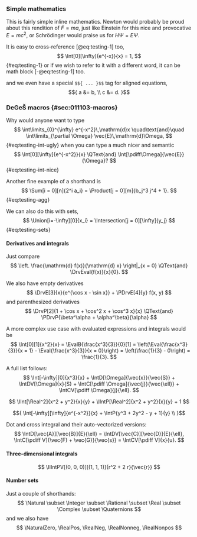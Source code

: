 ### Simple mathematics
This is fairly simple inline mathematics. Newton would probably be proud about this rendition of $F = ma$,
just like Einstein for this nice and provocative $E = mc^2$, or Schrödinger would praise us for $H\Psi = E\Psi$.

It is easy to cross-reference [@eq:testing-1] too,
$$
    \Int[0][\infty]{e^{-x}}{x} = 1,
$$ {#eq:testing-1}
or if we wish to refer to it with a different word, it can be math block [-@eq:testing-1] too.

and we even have a special `$${ ... }$$` tag for aligned equations,
$${
    a &= b, \\
    c &= d.
}$$


### DeGeŠ macros {#sec:011103-macros}
Why would anyone want to type
$$
    \int\limits_{0}^{\infty} e^{-x^2}\,\mathrm{d}x \quad\text{and}\quad \int\limits_{\partial \Omega} \vec{E}\,\mathrm{d}\Omega,
$$ {#eq:testing-int-ugly}
when you can type a much nicer and semantic
$$
    \Int[0][\infty]{e^{-x^2}}{x} \QText{and} \Int[\pdiff\Omega]{\vec{E}}{\Omega}?
$$ {#eq:testing-int-nice}

Another fine example of a shorthand is
$$
    \Sum[i = 0][n]{2^i a_i} = \Product[j = 0][m]{b_j^3 j^4 + 1}.
$$ {#eq:testing-agg}

We can also do this with sets,
$$
    \Union[i=-\infty][0]{x_i} = \Intersection[j = 0][\infty]{y_j}
$$ {#eq:testing-sets}

#### Derivatives and integrals
Just compare
$$
    \left. \frac{\mathrm{d} f(x)}{\mathrm{d} x} \right|_{x = 0}
    \QText{and}
    \DrvEval{f(x)}{x}{0}.
$$

We also have empty derivatives
$$
    \DrvE[3]{x}{e^{\cos x - \sin x}} +
    \PDrvE[4]{y} f(x, y)
$$
and parenthesized derivatives
$$
    \DrvP[2]{1 + \cos x + \cos^2 x + \cos^3 x}{x}
    \QText{and}
    \PDrvP{\beta^\alpha + \alpha^\beta}{\alpha}
$$

A more complex use case with evaluated expressions and integrals would be
$$
    \Int[0][1]{x^2}{x} =
    \EvalB{\frac{x^3}{3}}{0}[1] =
    \left(\Eval{\frac{x^3}{3}}{x = 1} - \Eval{\frac{x^3}{3}}{x = 0}\right) =
    \left(\frac{1}{3} - 0\right) =
    \frac{1}{3}.
$$

A full list follows:
$$
    \Int[-\infty][0]{x^3}{x} +
    \IntD[\Omega]{\vec{x}}{\vec{S}} +
    \IntDV[\Omega]{x}{S} +
    \IntC[\pdiff \Omega]{\vec{j}}{\vec{\ell}} +
    \IntCV[\pdiff \Omega]{j}{\ell}.
$$

$$
    \IInt[\Real^2]{x^2 + y^2}{x}{y} +
    \IIntP[\Real^2]{x^2 + y^2}{x}{y} +
    1
$$

$${
    \Int[-\infty][\infty]{e^{-x^2}}{x} +
    \IntP{y^3 + 2y^2 - y + 1}{y} \\
}$$

Dot and cross integral and their auto-vectorized versions:
$$
    \IntD[\vec{A}][\vec{B}]{E}{\ell} = \IntDV[\vec{C}][\vec{D}]{E}{\ell},
    \IntC[\pdiff V]{\vec{F} + \vec{G}}{\vec{s}} = \IntCV[\pdiff V]{x}{u}.
$$


#### Three-dimensional integrals
$$
    \IIIntPV[(0, 0, 0)][(1, 1, 1)]{r^2 + 2 r}{\vec{r}}
$$

#### Number sets
Just a couple of shorthands:
$$
    \Natural \subset \Integer \subset \Rational \subset \Real \subset \Complex \subset \Quaternions
$$
and we also have
$$
    \NaturalZero, \RealPos, \RealNeg, \RealNonneg, \RealNonpos
$$
